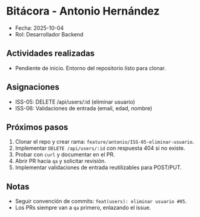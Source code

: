 # Bitácora - Antonio Hernández

- Fecha: 2025-10-04
- Rol: Desarrollador Backend

## Actividades realizadas
- Pendiente de inicio. Entorno del repositorio listo para clonar.

## Asignaciones
- ISS-05: DELETE /api/users/:id (eliminar usuario)
- ISS-06: Validaciones de entrada (email, edad, nombre)

## Próximos pasos
1. Clonar el repo y crear rama: `feature/antonio/ISS-05-eliminar-usuario`.
2. Implementar `DELETE /api/users/:id` con respuesta 404 si no existe.
3. Probar con `curl` y documentar en el PR.
4. Abrir PR hacia `qa` y solicitar revisión.
5. Implementar validaciones de entrada reutilizables para POST/PUT.

## Notas
- Seguir convención de commits: `feat(users): eliminar usuario #05`.
- Los PRs siempre van a `qa` primero, enlazando el issue.

